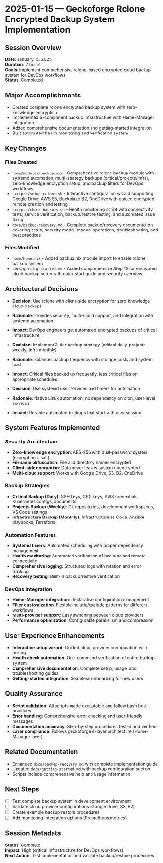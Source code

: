 # 2025-01-15 — Geckoforge Rclone Encrypted Backup System Implementation

## Session Overview
**Date**: January 15, 2025  
**Duration**: 2 hours  
**Goals**: Implement comprehensive rclone-based encrypted cloud backup system for DevOps workflows  
**Status**: Completed

## Major Accomplishments
- Created complete rclone encrypted backup system with zero-knowledge encryption
- Implemented 6-component backup infrastructure with Home-Manager integration
- Added comprehensive documentation and getting-started integration
- Built automated health monitoring and verification system

## Key Changes

### Files Created
- `home/modules/backup.nix` - Comprehensive rclone backup module with systemd automation, multi-strategy backups (critical/projects/infra), zero-knowledge encryption setup, and backup filters for DevOps workflows
- `scripts/setup-rclone.sh` - Interactive configuration wizard supporting Google Drive, AWS S3, Backblaze B2, OneDrive with guided encrypted remote creation and testing
- `scripts/check-backups.sh` - Health monitoring script with connectivity tests, service verification, backup/restore testing, and automated issue fixing
- `docs/backup-recovery.md` - Complete backup/recovery documentation covering setup, security model, manual operations, troubleshooting, and best practices

### Files Modified
- `home/home.nix` - Added backup.nix module import to enable rclone backup system
- `docs/getting-started.md` - Added comprehensive Step 10 for encrypted cloud backup setup with quick start guide and security overview

## Architectural Decisions
- **Decision**: Use rclone with client-side encryption for zero-knowledge cloud backups
- **Rationale**: Provides security, multi-cloud support, and integration with systemd automation
- **Impact**: DevOps engineers get automated encrypted backups of critical infrastructure

- **Decision**: Implement 3-tier backup strategy (critical daily, projects weekly, infra monthly)
- **Rationale**: Balances backup frequency with storage costs and system load
- **Impact**: Critical files backed up frequently, less critical files on appropriate schedules

- **Decision**: Use systemd user services and timers for automation
- **Rationale**: Native Linux automation, no dependency on cron, user-level services
- **Impact**: Reliable automated backups that start with user session

## System Features Implemented

### Security Architecture
- **Zero-knowledge encryption**: AES-256 with dual-password system (encryption + salt)
- **Filename obfuscation**: File and directory names encrypted
- **Client-side encryption**: Data never leaves system unencrypted
- **Multi-cloud support**: Works with Google Drive, S3, B2, OneDrive

### Backup Strategies
- **Critical Backup (Daily)**: SSH keys, GPG keys, AWS credentials, Kubernetes configs, documents
- **Projects Backup (Weekly)**: Git repositories, development workspaces, VS Code settings  
- **Infrastructure Backup (Monthly)**: Infrastructure as Code, Ansible playbooks, Terraform

### Automation Features
- **Systemd timers**: Automated scheduling with proper dependency management
- **Health monitoring**: Automated verification of backups and remote connectivity
- **Comprehensive logging**: Structured logs with rotation and error tracking
- **Recovery testing**: Built-in backup/restore verification

### DevOps Integration
- **Home-Manager integration**: Declarative configuration management
- **Filter customization**: Flexible include/exclude patterns for different workflows
- **Multi-provider support**: Easy switching between cloud providers
- **Performance optimization**: Configurable parallelism and compression

## User Experience Enhancements
- **Interactive setup wizard**: Guided cloud provider configuration with testing
- **Health check automation**: One-command verification of entire backup system
- **Comprehensive documentation**: Complete setup, usage, and troubleshooting guides
- **Getting-started integration**: Seamless onboarding for new users

## Quality Assurance
- **Script validation**: All scripts made executable and follow bash best practices
- **Error handling**: Comprehensive error checking and user-friendly messages
- **Documentation accuracy**: Step-by-step procedures tested and verified
- **Layer compliance**: Follows geckoforge 4-layer architecture (Home-Manager layer)

## Related Documentation
- Enhanced `docs/backup-recovery.md` with complete implementation guide
- Updated `docs/getting-started.md` with backup configuration section
- Scripts include comprehensive help and usage information

## Next Steps
- [ ] Test complete backup system in development environment
- [ ] Validate cloud provider configurations (Google Drive, S3, B2)
- [ ] Create example backup restore procedures
- [ ] Add monitoring integration options (Prometheus metrics)

## Session Metadata
**Status**: Complete  
**Impact**: High (critical infrastructure for DevOps workflows)  
**Next Action**: Test implementation and validate backup/restore procedures